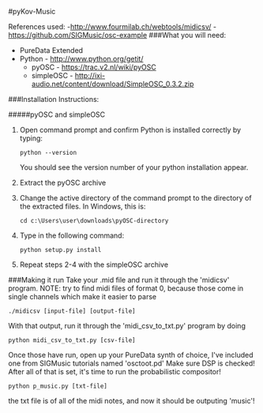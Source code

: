 #pyKov-Music



References used: 
    -http://www.fourmilab.ch/webtools/midicsv/
    -https://github.com/SIGMusic/osc-example
###What you will need:

  - PureData Extended
  - Python - http://www.python.org/getit/
    - pyOSC - https://trac.v2.nl/wiki/pyOSC
    - simpleOSC - http://ixi-audio.net/content/download/SimpleOSC_0.3.2.zip

###Installation Instructions:

#####pyOSC and simpleOSC

  1.  Open command prompt and confirm Python is installed correctly by typing:
  
          python --version
    
      You should see the version number of your python installation appear.
    
  2.  Extract the pyOSC archive
  3.  Change the active directory of the command prompt to the directory of the extracted files. In Windows, this is:

          cd c:\Users\user\downloads\pyOSC-directory
  4.  Type in the following command:

          python setup.py install
          
  5.  Repeat steps 2-4 with the simpleOSC archive

###Making it run
Take your .mid file and run it through the 'midicsv' program.  NOTE: try to find midi files of format 0, because those come in single channels which make it easier to parse

    ./midicsv [input-file] [output-file]
  
With that output, run it through the 'midi_csv_to_txt.py' program by doing

    python midi_csv_to_txt.py [csv-file]
    

Once those have run, open up your PureData synth of choice, I've included one from SIGMusic tutorials named 'osctoot.pd'
  Make sure DSP is checked!
After all of that is set, it's time to run the probabilistic compositor!
  
    python p_music.py [txt-file]
    
the txt file is of all of the midi notes, and now it should be outputing 'music'!
